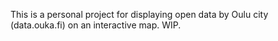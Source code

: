 This is a personal project for displaying open data by Oulu city (data.ouka.fi) on an interactive map.
WIP.
